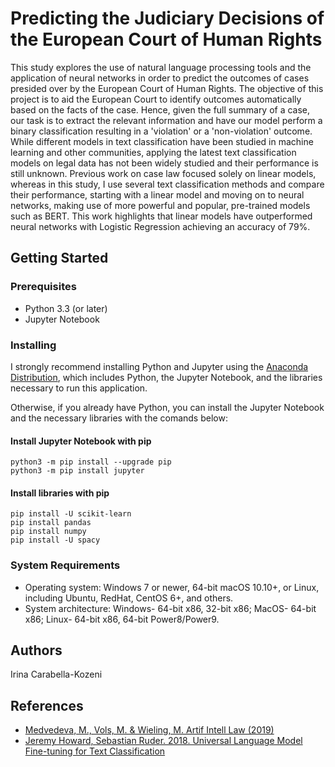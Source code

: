 # Predicting the Judiciary Decisions of the European Court of Human Rights
This study explores the use of natural language processing tools and the application of neural networks in order to predict the outcomes of cases presided over by the European Court of Human Rights. The objective of this project is to aid the European Court to identify outcomes automatically based on the facts of the case. Hence, given the full summary of a case, our task is to extract the relevant information and have our model perform a binary classification resulting in a 'violation' or a 'non-violation' outcome. While different models in text classification have been studied in machine learning and other communities, applying the latest text classification models on legal data has not been widely studied and their performance is still unknown. Previous work on case law focused solely on linear models, whereas in this study, I use several text classification methods and compare their performance, starting with a linear model and moving on to neural networks, making use of more powerful and popular, pre-trained models such as BERT. This work highlights that linear models have outperformed neural networks with Logistic Regression achieving an accuracy of 79%.
## Getting Started

### Prerequisites
* Python 3.3 (or later)
* Jupyter Notebook

### Installing
I strongly recommend  installing Python and Jupyter using the [Anaconda Distribution](https://www.anaconda.com/distribution/), which includes Python, the Jupyter Notebook, 
and the libraries necessary to run this application.

Otherwise, if you already have Python, you can install the Jupyter Notebook and the necessary libraries with the comands below:

#### Install Jupyter Notebook with pip

```
python3 -m pip install --upgrade pip
python3 -m pip install jupyter
```

#### Install libraries with pip

```
pip install -U scikit-learn
pip install pandas
pip install numpy 
pip install -U spacy
```

### System Requirements

* Operating system: Windows 7 or newer, 64-bit macOS 10.10+, or Linux, including Ubuntu, RedHat, CentOS 6+, and others.
* System architecture: Windows- 64-bit x86, 32-bit x86; MacOS- 64-bit x86; Linux- 64-bit x86, 64-bit Power8/Power9.

## Authors
Irina Carabella-Kozeni

## References
* [Medvedeva, M., Vols, M. & Wieling, M. Artif Intell Law (2019)](https://link.springer.com/article/10.1007/s10506-019-09255-y)
* [Jeremy Howard, Sebastian Ruder. 2018. Universal Language Model Fine-tuning for Text Classification](https://arxiv.org/abs/1801.06146)
